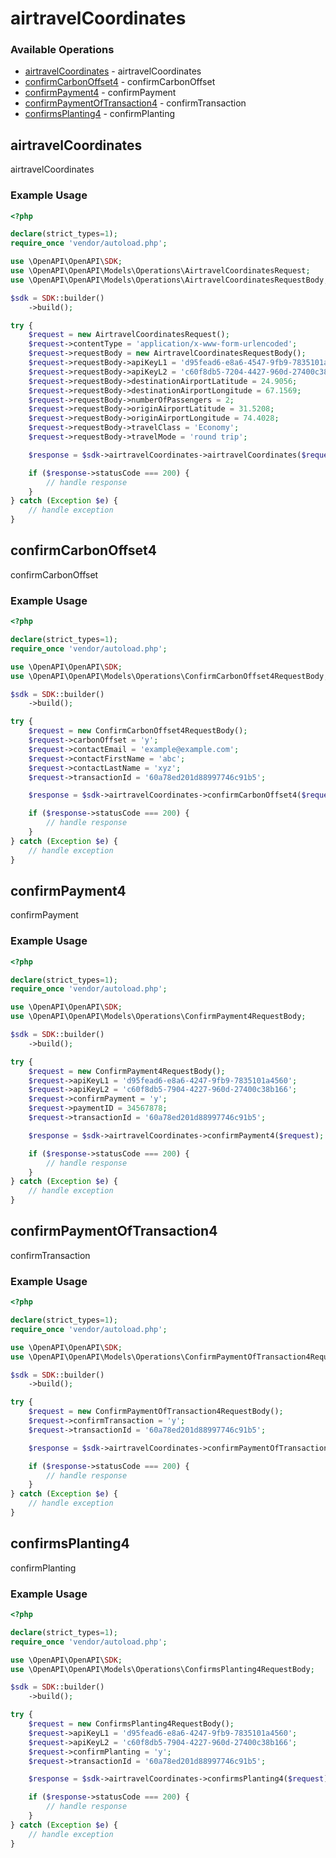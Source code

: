 # airtravelCoordinates

### Available Operations

* [airtravelCoordinates](#airtravelcoordinates) - airtravelCoordinates
* [confirmCarbonOffset4](#confirmcarbonoffset4) - confirmCarbonOffset
* [confirmPayment4](#confirmpayment4) - confirmPayment
* [confirmPaymentOfTransaction4](#confirmpaymentoftransaction4) - confirmTransaction
* [confirmsPlanting4](#confirmsplanting4) - confirmPlanting

## airtravelCoordinates

airtravelCoordinates

### Example Usage

```php
<?php

declare(strict_types=1);
require_once 'vendor/autoload.php';

use \OpenAPI\OpenAPI\SDK;
use \OpenAPI\OpenAPI\Models\Operations\AirtravelCoordinatesRequest;
use \OpenAPI\OpenAPI\Models\Operations\AirtravelCoordinatesRequestBody;

$sdk = SDK::builder()
    ->build();

try {
    $request = new AirtravelCoordinatesRequest();
    $request->contentType = 'application/x-www-form-urlencoded';
    $request->requestBody = new AirtravelCoordinatesRequestBody();
    $request->requestBody->apiKeyL1 = 'd95fead6-e8a6-4547-9fb9-7835101a3960';
    $request->requestBody->apiKeyL2 = 'c60f8db5-7204-4427-960d-27400c38b166';
    $request->requestBody->destinationAirportLatitude = 24.9056;
    $request->requestBody->destinationAirportLongitude = 67.1569;
    $request->requestBody->numberOfPassengers = 2;
    $request->requestBody->originAirportLatitude = 31.5208;
    $request->requestBody->originAirportLongitude = 74.4028;
    $request->requestBody->travelClass = 'Economy';
    $request->requestBody->travelMode = 'round trip';

    $response = $sdk->airtravelCoordinates->airtravelCoordinates($request);

    if ($response->statusCode === 200) {
        // handle response
    }
} catch (Exception $e) {
    // handle exception
}
```

## confirmCarbonOffset4

confirmCarbonOffset

### Example Usage

```php
<?php

declare(strict_types=1);
require_once 'vendor/autoload.php';

use \OpenAPI\OpenAPI\SDK;
use \OpenAPI\OpenAPI\Models\Operations\ConfirmCarbonOffset4RequestBody;

$sdk = SDK::builder()
    ->build();

try {
    $request = new ConfirmCarbonOffset4RequestBody();
    $request->carbonOffset = 'y';
    $request->contactEmail = 'example@example.com';
    $request->contactFirstName = 'abc';
    $request->contactLastName = 'xyz';
    $request->transactionId = '60a78ed201d88997746c91b5';

    $response = $sdk->airtravelCoordinates->confirmCarbonOffset4($request);

    if ($response->statusCode === 200) {
        // handle response
    }
} catch (Exception $e) {
    // handle exception
}
```

## confirmPayment4

confirmPayment

### Example Usage

```php
<?php

declare(strict_types=1);
require_once 'vendor/autoload.php';

use \OpenAPI\OpenAPI\SDK;
use \OpenAPI\OpenAPI\Models\Operations\ConfirmPayment4RequestBody;

$sdk = SDK::builder()
    ->build();

try {
    $request = new ConfirmPayment4RequestBody();
    $request->apiKeyL1 = 'd95fead6-e8a6-4247-9fb9-7835101a4560';
    $request->apiKeyL2 = 'c60f8db5-7904-4227-960d-27400c38b166';
    $request->confirmPayment = 'y';
    $request->paymentID = 34567878;
    $request->transactionId = '60a78ed201d88997746c91b5';

    $response = $sdk->airtravelCoordinates->confirmPayment4($request);

    if ($response->statusCode === 200) {
        // handle response
    }
} catch (Exception $e) {
    // handle exception
}
```

## confirmPaymentOfTransaction4

confirmTransaction

### Example Usage

```php
<?php

declare(strict_types=1);
require_once 'vendor/autoload.php';

use \OpenAPI\OpenAPI\SDK;
use \OpenAPI\OpenAPI\Models\Operations\ConfirmPaymentOfTransaction4RequestBody;

$sdk = SDK::builder()
    ->build();

try {
    $request = new ConfirmPaymentOfTransaction4RequestBody();
    $request->confirmTransaction = 'y';
    $request->transactionId = '60a78ed201d88997746c91b5';

    $response = $sdk->airtravelCoordinates->confirmPaymentOfTransaction4($request);

    if ($response->statusCode === 200) {
        // handle response
    }
} catch (Exception $e) {
    // handle exception
}
```

## confirmsPlanting4

confirmPlanting

### Example Usage

```php
<?php

declare(strict_types=1);
require_once 'vendor/autoload.php';

use \OpenAPI\OpenAPI\SDK;
use \OpenAPI\OpenAPI\Models\Operations\ConfirmsPlanting4RequestBody;

$sdk = SDK::builder()
    ->build();

try {
    $request = new ConfirmsPlanting4RequestBody();
    $request->apiKeyL1 = 'd95fead6-e8a6-4247-9fb9-7835101a4560';
    $request->apiKeyL2 = 'c60f8db5-7904-4227-960d-27400c38b166';
    $request->confirmPlanting = 'y';
    $request->transactionId = '60a78ed201d88997746c91b5';

    $response = $sdk->airtravelCoordinates->confirmsPlanting4($request);

    if ($response->statusCode === 200) {
        // handle response
    }
} catch (Exception $e) {
    // handle exception
}
```
